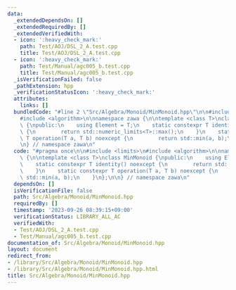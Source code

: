 ```yaml
---
data:
  _extendedDependsOn: []
  _extendedRequiredBy: []
  _extendedVerifiedWith:
  - icon: ':heavy_check_mark:'
    path: Test/AOJ/DSL_2_A.test.cpp
    title: Test/AOJ/DSL_2_A.test.cpp
  - icon: ':heavy_check_mark:'
    path: Test/Manual/agc005_b.test.cpp
    title: Test/Manual/agc005_b.test.cpp
  _isVerificationFailed: false
  _pathExtension: hpp
  _verificationStatusIcon: ':heavy_check_mark:'
  attributes:
    links: []
  bundledCode: "#line 2 \"Src/Algebra/Monoid/MinMonoid.hpp\"\n\n#include <limits>\n\
    #include <algorithm>\n\nnamespace zawa {\n\ntemplate <class T>\nclass MinMonoid\
    \ {\npublic:\n    using Element = T;\n    static constexpr T identity() noexcept\
    \ {\n        return std::numeric_limits<T>::max();\n    }\n    static constexpr\
    \ T operation(T a, T b) noexcept {\n        return std::min(a, b);\n    }\n};\n\
    \n} // namespace zawa\n"
  code: "#pragma once\n\n#include <limits>\n#include <algorithm>\n\nnamespace zawa\
    \ {\n\ntemplate <class T>\nclass MinMonoid {\npublic:\n    using Element = T;\n\
    \    static constexpr T identity() noexcept {\n        return std::numeric_limits<T>::max();\n\
    \    }\n    static constexpr T operation(T a, T b) noexcept {\n        return\
    \ std::min(a, b);\n    }\n};\n\n} // namespace zawa\n"
  dependsOn: []
  isVerificationFile: false
  path: Src/Algebra/Monoid/MinMonoid.hpp
  requiredBy: []
  timestamp: '2023-09-26 08:39:15+09:00'
  verificationStatus: LIBRARY_ALL_AC
  verifiedWith:
  - Test/AOJ/DSL_2_A.test.cpp
  - Test/Manual/agc005_b.test.cpp
documentation_of: Src/Algebra/Monoid/MinMonoid.hpp
layout: document
redirect_from:
- /library/Src/Algebra/Monoid/MinMonoid.hpp
- /library/Src/Algebra/Monoid/MinMonoid.hpp.html
title: Src/Algebra/Monoid/MinMonoid.hpp
---
```

